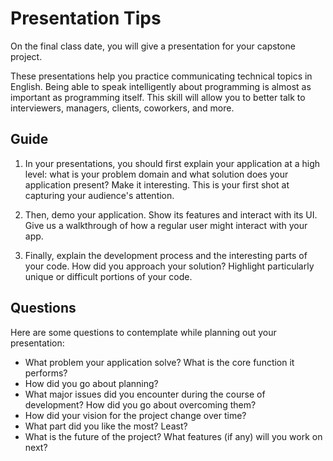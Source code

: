 # Presentation Tips

On the final class date, you will give a presentation for your capstone project.

These presentations help you practice communicating technical topics in English. Being able to speak intelligently about programming is almost as important as programming itself. This skill will allow you to better talk to interviewers, managers, clients, coworkers, and more.

## Guide
1. In your presentations, you should first explain your application at a high level: what is your problem domain and what solution does your application present? Make it interesting. This is your first shot at capturing your audience's attention.

2. Then, demo your application. Show its features and interact with its UI. Give us a walkthrough of how a regular user might interact with your app.

3. Finally, explain the development process and the interesting parts of your code. How did you approach your solution? Highlight particularly unique or difficult portions of your code.

## Questions
Here are some questions to contemplate while planning out your presentation:
- What problem your application solve? What is the core function it performs?
- How did you go about planning?
- What major issues did you encounter during the course of development? How did you go about overcoming them?
- How did your vision for the project change over time?
- What part did you like the most? Least?
- What is the future of the project? What features (if any) will you work on next?
